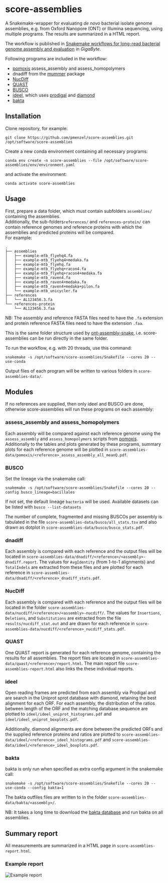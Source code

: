 # score-assemblies

A Snakemake-wrapper for evaluating *de novo* bacterial isolate genome assemblies, e.g. from Oxford Nanopore (ONT) or Illumina sequencing, using multiple programs.
The results are summarized in a HTML report.

The workflow is published in [Snakemake workflows for long-read bacterial genome assembly and evaluation](https://gigabytejournal.com/articles/116) in _GigaByte_.

Following programs are included in the workflow:
* [pomoxis](https://github.com/nanoporetech/pomoxis) assess_assembly and assess_homopolymers
* dnadiff from the [mummer](https://mummer4.github.io/index.html) package
* [NucDiff](https://github.com/uio-cels/NucDiff/)
* [QUAST](http://quast.sourceforge.net/quast)
* [BUSCO](https://busco.ezlab.org/)
* [ideel](https://github.com/mw55309/ideel/), which uses [prodigal](https://github.com/hyattpd/Prodigal) and [diamond](https://github.com/bbuchfink/diamond)
* [bakta](https://github.com/oschwengers/bakta)

## Installation
Clone repository, for example:
```
git clone https://github.com/pmenzel/score-assemblies.git /opt/software/score-assemblies
```
Create a new conda environment containing all necessary programs:
```
conda env create -n score-assemblies --file /opt/software/score-assemblies/env/environment.yaml
```
and activate the environment:
```
conda activate score-assemblies
```

## Usage
First, prepare a data folder, which must contain subfolders `assemblies/` containing the
assemblies.  
Additionally, the sub-folders`references/` and `references-protein/` can contain reference genomes and reference proteins with which the assemblies and predicted proteins will be compared.  
For example:
```
.
├── assemblies
│   ├── example-mtb_flyehq4.fa
│   ├── example-mtb_flyehq4+medaka.fa
│   ├── example-mtb_flyehq.fa
│   ├── example-mtb_flyehq+racon4.fa
│   ├── example-mtb_flyehq+racon4+medaka.fa
│   ├── example-mtb_raven4.fa
│   ├── example-mtb_raven4+medaka.fa
│   ├── example-mtb_raven4+medaka+pilon.fa
│   └── example-mtb_unicycler.fa
├── references
│   └── AL123456.3.fa
└── references-protein
    └── AL123456.3.faa

```
NB: The assembly and reference FASTA files need to have the `.fa` extension and protein reference FASTA files need to have the extension `.faa`.

This is the same folder structure used by [ont-assembly-snake](https://github.com/pmenzel/ont-assembly-snake), i.e. score-assemblies can be run directly in the same folder.

To run the workflow, e.g. with 20 threads, use this command:
```
snakemake -s /opt/software/score-assemblies/Snakefile --cores 20 --use-conda
```


Output files of each program will be written to various folders in `score-assemblies-data/`.

## Modules
If no references are supplied, then only ideel and BUSCO are done, otherwise
score-assemblies will run these programs on each assembly:

### assess_assembly and assess_homopolymers
Each assembly will be compared against each reference genome using the
`assess_assembly` and `assess_homopolymers` scripts from
[pomoxis](https://github.com/nanoporetech/pomoxis).  Additionally to the tables
and plots generated by these programs, summary plots for each reference genome will be plotted
in `score-assemblies-data/pomoxis/<reference>_assess_assembly_all_meanQ.pdf`.

### BUSCO

Set the lineage via the snakemake call:
```
snakemake -s /opt/software/score-assemblies/Snakefile --cores 20 --config busco_lineage=bacillales
```
If not set, the default lineage `bacteria` will be used.
Available datasets can be listed with `busco --list-datasets`

The number of complete, fragmented and missing BUSCOs per assembly is tabulated in the file `score-assemblies-data/busco/all_stats.tsv` and also drawn as dotplot in `score-assemblies-data/busco/busco_stats.pdf`.

### dnadiff
Each assembly is compared with each reference and the output files will be
located in `score-assemblies-data/dnadiff/<reference>/<assembly>-dnadiff.report`.  The values for
`AvgIdentity` (from 1-to-1 alignments) and `TotalIndels` are extracted from these files and are plotted
for each reference in `score-assemblies-data/dnadiff/<reference>_dnadiff_stats.pdf`.

### NucDiff
Each assembly is compared with each reference and the output files will be
located in the folder `score-assemblies-data/nucdiff/<reference>/<assembly>-nucdiff/`.  The values for
`Insertions`, `Deletions`, and `Substitutions` are extracted from the file `results/nucdiff_stat.out` and are drawn
for each reference in `score-assemblies-data/nucdiff/<reference>_nucdiff_stats.pdf`.

### QUAST
One QUAST report is generated for each reference genome, containing the results for all assemblies.
The report files are located in `score-assemblies-data/quast/<reference>/report.html`.
The main report file `score-assemblies-report.html` also links the these individual reports.

### ideel
Open reading frames are predicted from each assembly via Prodigal and are
search in the Uniprot sprot database with diamond, retaining the best alignment
for each ORF. For each assembly, the distribution of the ratios between length
of the ORF and the matching database sequence are plotted to `ideel/ideel_uniprot_histograms.pdf` and `ideel/ideel_uniprot_boxplots.pdf`.

Additionally, diamond alignments are done between the predicted ORFs and the supplied reference proteins and ratios are plotted to
`score-assemblies-data/ideel/<reference>_ideel_histograms.pdf` and `score-assemblies-data/ideel/<reference>_ideel_boxplots.pdf`.

### bakta
bakta is only run when specified as extra config argument in the snakemake call:
```
snakemake -s /opt/software/score-assemblies/Snakefile --cores 20 --use-conda --config bakta=1
```
The bakta outfiles files are written to in the folder `score-assemblies-data/bakta/<assembly>/`.

NB: It takes a long time to download the [bakta database](https://zenodo.org/record/5961398) and run bakta on all assemblies.

## Summary report
All measurements are summarized in a HTML page in `score-assemblies-report.html`.

### Example report
![Example report](example/example-report.png?raw=true)


